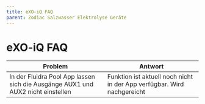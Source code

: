 ```yaml
---
title: eXO-iQ FAQ
parent: Zodiac Salzwasser Elektrolyse Geräte
---
```


# eXO-iQ FAQ

| Problem | Antwort |
| --- | --- |
| In der Fluidra Pool App lassen sich die Ausgänge AUX1 und AUX2 nicht einstellen | Funktion ist aktuell noch nicht in der App verfügbar. Wird nachgereicht |
